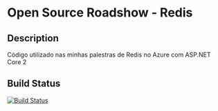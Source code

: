 # Open Source Roadshow - Redis

## Description
Código utilizado nas minhas palestras de Redis no Azure com ASP.NET Core 2

## Build Status
[![Build Status](https://travis-ci.org/ericsonf/OpenSourceSaturday.svg?branch=master)](https://travis-ci.org/ericsonf/OpenSourceSaturday.svg?branch=master)
